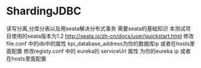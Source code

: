 # ShardingJDBC
读写分离,分库分表以及用seata解决分布式事务
需要seata的基础知识 本测试项目使用的seata版本为1.2  http://seata.io/zh-cn/docs/user/quickstart.html
修改file.conf  中的db中的属性  kpi_database_address为你的数据库ip 或者在hosts里面配置
修改registy.conf 中的 eureka的 serviceUrl 属性 为你的eureka ip 或者在hosts里面配置
